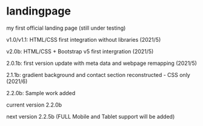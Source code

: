 # landingpage
my first official landing page (still under testing)

v1.0/v1.1: HTML/CSS first integration without libraries (2021/5)

v2.0b: HTML/CSS + Bootstrap v5 first intergration (2021/5)

2.0.1b: first version update with meta data and webpage remapping (2021/5)

2.1.1b: gradient background and contact section reconstructed - CSS only (2021/6)

2.2.0b: Sample work added

current version 2.2.0b

next version 2.2.5b (FULL Mobile and Tablet support will be added)
